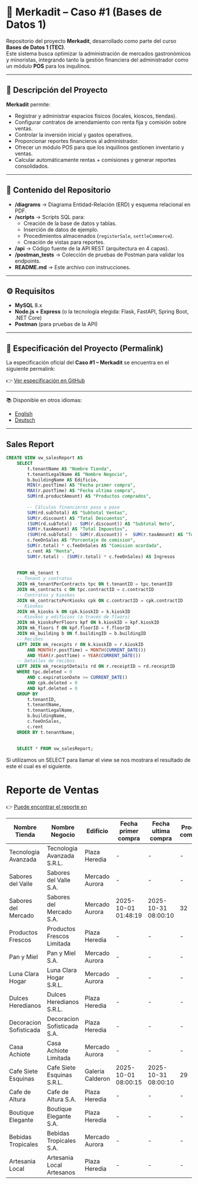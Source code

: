 # 🏪 Merkadit – Caso #1 (Bases de Datos 1)

Repositorio del proyecto **Merkadit**, desarrollado como parte del curso **Bases de Datos 1 (TEC)**.  
Este sistema busca optimizar la administración de mercados gastronómicos y minoristas, integrando tanto la gestión financiera del administrador como un módulo **POS** para los inquilinos.

---

## 📌 Descripción del Proyecto
**Merkadit** permite:
- Registrar y administrar espacios físicos (locales, kioscos, tiendas).
- Configurar contratos de arrendamiento con renta fija y comisión sobre ventas.
- Controlar la inversión inicial y gastos operativos.
- Proporcionar reportes financieros al administrador.
- Ofrecer un módulo POS para que los inquilinos gestionen inventario y ventas.
- Calcular automáticamente rentas + comisiones y generar reportes consolidados.

---

## 📂 Contenido del Repositorio
- **/diagrams** → Diagrama Entidad-Relación (ERD) y esquema relacional en PDF.  
- **/scripts** → Scripts SQL para:
  - Creación de la base de datos y tablas.
  - Inserción de datos de ejemplo.
  - Procedimientos almacenados (`registerSale`, `settleCommerce`).
  - Creación de vistas para reportes.
- **/api** → Código fuente de la API REST (arquitectura en 4 capas).  
- **/postman_tests** → Colección de pruebas de Postman para validar los endpoints.  
- **README.md** → Este archivo con instrucciones.  

---

## ⚙️ Requisitos
- **MySQL** 8.x  
- **Node.js + Express** (o la tecnología elegida: Flask, FastAPI, Spring Boot, .NET Core)  
- **Postman** (para pruebas de la API)  

---

## 📄 Especificación del Proyecto (Permalink)

La especificación oficial del **Caso #1 – Merkadit** se encuentra en el siguiente permalink:  

👉 [Ver especificación en GitHub](https://github.com/vsurak/cursostec/blob/abbee4d51385a925771acdd6c8ac0b2c17e498b5/bases%20I/Caso%20%231.md)

---

📚 Disponible en otros idiomas:  
- [English](./README.en.md)  
- [Deutsch](./README.de.md) 

---

## Sales Report

```SQL
CREATE VIEW vw_salesReport AS	
    SELECT
        t.tenantName AS "Nombre Tienda",
        t.tenantLegalName AS "Nombre Negocio",
        b.buildingName AS Edificio,
        MIN(r.postTime) AS "Fecha primer compra",
        MAX(r.postTime) AS "Fecha ultima compra",
        SUM(rd.productAmount) AS "Productos comprados",
        
        -- Cálculos financieros paso a paso
        SUM(rd.subTotal) AS "Subtotal Ventas",
        SUM(r.discount) AS "Total Descuentos",
        (SUM(rd.subTotal) - SUM(r.discount)) AS "Subtotal Neto",
        SUM(r.taxAmount) AS "Total Impuestos",
        (SUM(rd.subTotal) - SUM(r.discount)) +  SUM(r.taxAmount) AS "Total en ventas",
        c.feeOnSales AS "Porcentaje de comision",
        SUM(r.total) * c.feeOnSales AS "Comision acordada",
        c.rent AS "Renta",
        SUM(r.total) - (SUM(r.total) * c.feeOnSales) AS Ingresos
	
        
    FROM mk_tenant t 
    -- Tenant y contratos
    JOIN mk_tenantPerContracts tpc ON t.tenantID = tpc.tenantID
    JOIN mk_contracts c ON tpc.contractID = c.contractID
    -- Contratos y kioskos
    JOIN mk_contractsPerKiosks cpk ON c.contractID = cpk.contractID
    -- Kioskos
    JOIN mk_kiosks k ON cpk.kioskID = k.kioskID
    -- Kioskos y edificios (a través de floors)
    JOIN mk_kiosksPerFloors kpf ON k.kioskID = kpf.kioskID
    JOIN mk_floors f ON kpf.floorID = f.floorID
    JOIN mk_building b ON f.buildingID = b.buildingID
    -- Recibos
    LEFT JOIN mk_receipts r ON k.kioskID = r.kioskID
        AND MONTH(r.postTime) = MONTH(CURRENT_DATE())
        AND YEAR(r.postTime) = YEAR(CURRENT_DATE())
    -- Detalles de recibos
    LEFT JOIN mk_receiptDetails rd ON r.receiptID = rd.receiptID
    WHERE tpc.deleted = 0 
        AND c.expirationDate >= CURRENT_DATE()
        AND cpk.deleted = 0
        AND kpf.deleted = 0
    GROUP BY
        t.tenantID,
        t.tenantName,
        t.tenantLegalName,
        b.buildingName,
        c.feeOnSales,
        c.rent
    ORDER BY t.tenantName;
    
    
    SELECT * FROM vw_salesReport;

```

Si utilizamos un SELECT para llamar el view se nos mostrara el resultado de este el cual es el siguiente.

# Reporte de Ventas 
👉 [Puede encontrar el reporte en](https://github.com/JiCorrales/merkadit-db1/tree/main/scripts)

| Nombre Tienda | Nombre Negocio | Edificio | Fecha primer compra | Fecha ultima compra | Productos comprados | Total en ventas | Porcentaje de comision | Comision acordada | Renta | Ingresos |
|---------------|----------------|----------|---------------------|---------------------|---------------------|-----------------|------------------------|------------------|-------|----------|
| Tecnologia Avanzada | Tecnologia Avanzada S.R.L. | Plaza Heredia | - | - | - | - | 0.045 | - | 645.00 | - |
| Sabores del Valle | Sabores del Valle S.A. | Mercado Aurora | - | - | - | - | 0.05 | - | 540.00 | - |
| Sabores del Mercado | Sabores del Mercado S.A. | Mercado Aurora | 2025-10-01 01:48:19 | 2025-10-31 08:00:10 | 32 | 416.64 | 0.055 | 22.92 | 595.00 | 393.72 |
| Productos Frescos | Productos Frescos Limitada | Plaza Heredia | - | - | - | - | 0.06 | - | 555.00 | - |
| Pan y Miel | Pan y Miel S.A. | Mercado Aurora | - | - | - | - | 0.045 | - | 615.00 | - |
| Luna Clara Hogar | Luna Clara Hogar S.R.L. | Mercado Aurora | - | - | - | - | 0.06 | - | 590.00 | - |
| Dulces Heredianos | Dulces Heredianos S.R.L. | Plaza Heredia | - | - | - | - | 0.045 | - | 480.00 | - |
| Decoracion Sofisticada | Decoracion Sofisticada S.A. | Plaza Heredia | - | - | - | - | 0.05 | - | 670.00 | - |
| Casa Achiote | Casa Achiote Limitada | Mercado Aurora | - | - | - | - | 0.055 | - | 565.00 | - |
| Cafe Siete Esquinas | Cafe Siete Esquinas S.R.L. | Galeria Calderon | 2025-10-01 08:00:15 | 2025-10-31 08:00:10 | 29 | 270.42 | 0.05 | 13.52 | 705.00 | 256.90 |
| Cafe de Altura | Cafe de Altura S.A. | Plaza Heredia | - | - | - | - | 0.055 | - | 530.00 | - |
| Boutique Elegante | Boutique Elegante S.A. | Plaza Heredia | - | - | - | - | 0.065 | - | 620.00 | - |
| Bebidas Tropicales | Bebidas Tropicales S.A. | Mercado Aurora | - | - | - | - | 0.065 | - | 615.00 | - |
| Artesania Local | Artesania Local Artesanos | Plaza Heredia | - | - | - | - | 0.05 | - | 505.00 | - |